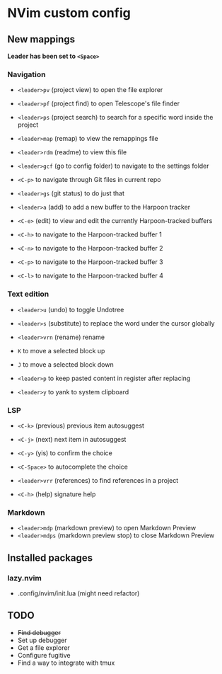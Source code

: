 # NVim custom config

## New mappings

**Leader has been set to `<Space>`**

### Navigation
* `<leader>pv` (project view) to open the file explorer
* `<leader>pf` (project find) to open Telescope's file finder
* `<leader>ps` (project search) to search for a specific word inside the project
* `<leader>map` (remap) to view the remappings file
* `<leader>rdm` (readme) to view this file
* `<leader>gcf` (go to config folder) to navigate to the settings folder

* `<C-p>` to navigate through Git files in current repo
* `<leader>gs` (git status) to do just that

* `<leader>a` (add) to add a new buffer to the Harpoon tracker
* `<C-e>` (edit) to view and edit the currently Harpoon-tracked buffers
* `<C-h>` to navigate to the Harpoon-tracked buffer 1
* `<C-n>` to navigate to the Harpoon-tracked buffer 2
* `<C-p>` to navigate to the Harpoon-tracked buffer 3
* `<C-l>` to navigate to the Harpoon-tracked buffer 4

### Text edition
* `<leader>u` (undo) to toggle Undotree
* `<leader>s` (substitute) to replace the word under the cursor globally
* `<leader>vrn` (rename) rename 

* `K` to move a selected block up
* `J` to move a selected block down

* `<leader>p` to keep pasted content in register after replacing
* `<leader>y` to yank to system clipboard

### LSP
* `<C-k>` (previous) previous item autosuggest
* `<C-j>` (next) next item in autosuggest
* `<C-y>` (yis) to confirm the choice
* `<C-Space>` to autocomplete the choice

* `<leader>vrr` (references) to find references in a project
* `<C-h>` (help) signature help

### Markdown
* `<leader>mdp` (markdown preview) to open Markdown Preview
* `<leader>mdps` (markdown preview stop) to close Markdown Preview

## Installed packages

### lazy.nvim
* .config/nvim/init.lua (might need refactor)

## TODO
* ~~Find debugger~~
* Set up debugger
* Get a file explorer
* Configure fugitive
* Find a way to integrate with tmux
